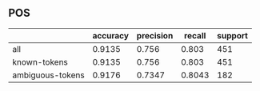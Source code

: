 
## POS

|                  | accuracy | precision | recall | support |
|------------------|----------|-----------|--------|---------|
| all              | 0.9135   | 0.756     | 0.803  | 451     |
| known-tokens     | 0.9135   | 0.756     | 0.803  | 451     |
| ambiguous-tokens | 0.9176   | 0.7347    | 0.8043 | 182     |


